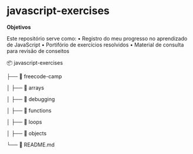 
# javascript-exercises
**Objetivos**

Este repositório serve como:
• Registro do meu progresso no aprendizado de JavaScript
• Portifório de exercícios resolvidos
• Material de consulta para revisão de conseitos

📦 javascript-exercises 

├── 📂 freecode-camp

│   ├── 📂 arrays

│   ├── 📂 debugging

│   ├── 📂 functions

│   ├── 📂 loops 

│   ├── 📂 objects

└── 📜 README.md

